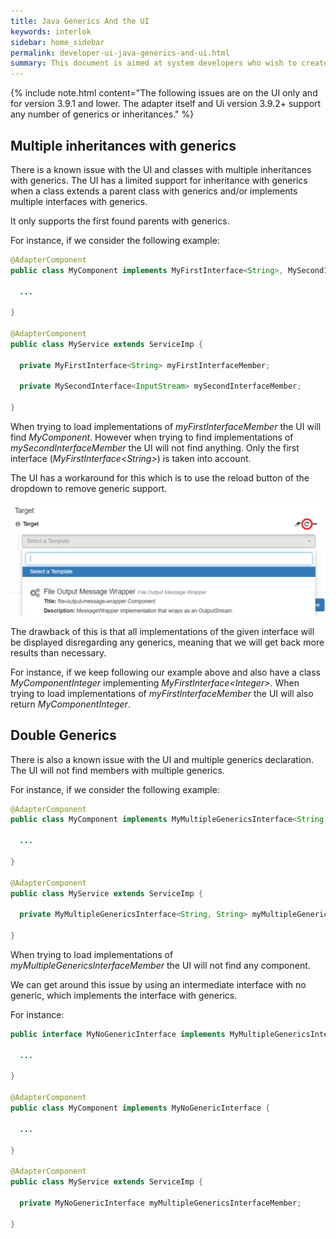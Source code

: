 ```yaml
---
title: Java Generics And the UI
keywords: interlok
sidebar: home_sidebar
permalink: developer-ui-java-generics-and-ui.html
summary: This document is aimed at system developers who wish to create new or custom Interlok components and for those components to be fully integrated into the Interlok framework.
---
```


{% include note.html content="The following issues are on the UI only and for version 3.9.1 and lower. The adapter itself and Ui version 3.9.2+ support any number of generics or inheritances." %}

## Multiple inheritances with generics

There is a known issue with the UI and classes with multiple inheritances with generics.
The UI has a limited support for inheritance with generics when a class extends a parent class with generics and/or implements multiple interfaces with generics.

It only supports the first found parents with generics.

For instance, if we consider the following example:

```java
@AdapterComponent
public class MyComponent implements MyFirstInterface<String>, MySecondInterface<InputStream> {

  ...
  
}

@AdapterComponent
public class MyService extends ServiceImp {

  private MyFirstInterface<String> myFirstInterfaceMember;
  
  private MySecondInterface<InputStream> mySecondInterfaceMember;
  
}
```

When trying to load implementations of *myFirstInterfaceMember* the UI will find *MyComponent*.
However when trying to find implementations of *mySecondInterfaceMember* the UI will not find anything. Only the first interface (*MyFirstInterface&lt;String&gt;*) is taken into account.

The UI has a workaround for this which is to use the reload button of the dropdown to remove generic support.

![java generics and ui reload button](./images/developer/developer-ui-java-generics-and-ui-reload-button.png)

The drawback of this is that all implementations of the given interface will be displayed disregarding any generics, meaning that we will get back more results than necessary.

For instance, if we keep following our example above and also have a class *MyComponentInteger* implementing *MyFirstInterface&lt;Integer&gt;*.
When trying to load implementations of *myFirstInterfaceMember* the UI will also return *MyComponentInteger*.

## Double Generics

There is also a known issue with the UI and multiple generics declaration. The UI will not find members with multiple generics.

For instance, if we consider the following example:

```java
@AdapterComponent
public class MyComponent implements MyMultipleGenericsInterface<String, String> {

  ...
  
}

@AdapterComponent
public class MyService extends ServiceImp {

  private MyMultipleGenericsInterface<String, String> myMultipleGenericsInterfaceMember;
    
}
```

When trying to load implementations of *myMultipleGenericsInterfaceMember* the UI will not find any component.

We can get around this issue by using an intermediate interface with no generic, which implements the interface with generics.

For instance:

```java
public interface MyNoGenericInterface implements MyMultipleGenericsInterface<String, String> {

  ...
  
}

@AdapterComponent
public class MyComponent implements MyNoGenericInterface {

  ...
  
}

@AdapterComponent
public class MyService extends ServiceImp {

  private MyNoGenericInterface myMultipleGenericsInterfaceMember;
    
}
```




